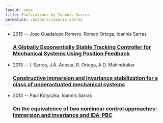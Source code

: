 ```yaml
---
layout: page
title: Publications by Ioannis Sarras
permalink: /authors/ioannis-sarras
---
```


<ul class="post-list">
<li><span class='post-meta'>2015 -- Jose Guadalupe Romero, Romeo Ortega, Ioannis Sarras</span><h3><a class='post-link' href="{{ site.baseurl }}/a-globally-exponentially-stable-tracking-controller-for-mechanical-systems-using-position-feedback">A Globally Exponentially Stable Tracking Controller for Mechanical Systems Using Position Feedback</a></h3></li>
<li><span class='post-meta'>2013 -- I. Sarras, J.Á. Acosta, R. Ortega, A.D. Mahindrakar</span><h3><a class='post-link' href="{{ site.baseurl }}/constructive-immersion-and-invariance-stabilization-for-a-class-of-underactuated-mechanical-systems">Constructive immersion and invariance stabilization for a class of underactuated mechanical systems</a></h3></li>
<li><span class='post-meta'>2013 -- Paul Kotyczka, Ioannis Sarras</span><h3><a class='post-link' href="{{ site.baseurl }}/on-the-equivalence-of-two-nonlinear-control-approaches-immersion-and-invariance-and-ida-pbc">On the equivalence of two nonlinear control approaches: Immersion and invariance and IDA-PBC</a></h3></li>

</ul>
